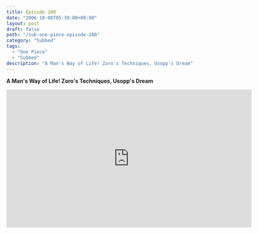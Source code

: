 ```yaml
---
title: Episode 280
date: "2006-10-08T05:30:00+00:00"
layout: post
draft: false
path: "/sub-one-piece-episode-280"
category: "Subbed"
tags:
  - "One Piece"
  - "Subbed"
description: "A Man's Way of Life! Zoro's Techniques, Usopp's Dream"
---
```


**A Man's Way of Life! Zoro's Techniques, Usopp's Dream**

<iframe width="640" height="360" src="https://www.rapidvideo.com/e/FXQHP7QS0A" frameborder="0" marginwidth=0 marginheight=0 scrolling=no allowfullscreen></iframe>

